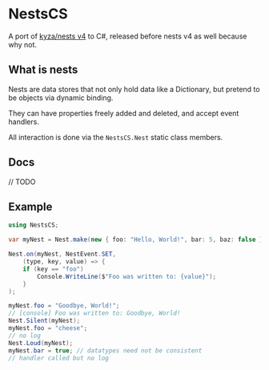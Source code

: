 # NestsCS

A port of [kyza/nests v4](https://github.com/kyza/nests/tree/v4) to C#, released before nests v4 as well because why not.

## What is nests

Nests are data stores that not only hold data like a Dictionary, but pretend to be objects via dynamic binding.

They can have properties freely added and deleted, and accept event handlers.

All interaction is done via the `NestsCS.Nest` static class members.

## Docs

// TODO

## Example

```cs
using NestsCS;

var myNest = Nest.make(new { foo: "Hello, World!", bar: 5, baz: false });

Nest.on(myNest, NestEvent.SET,
    (type, key, value) => {
    if (key == "foo")
        Console.WriteLine($"Foo was written to: {value}");
    }
);

myNest.foo = "Goodbye, World!";
// [console] Foo was written to: Goodbye, World!
Nest.Silent(myNest);
myNest.foo = "cheese";
// no log
Nest.Loud(myNest);
myNest.bar = true; // datatypes need not be consistent
// handler called but no log
```
